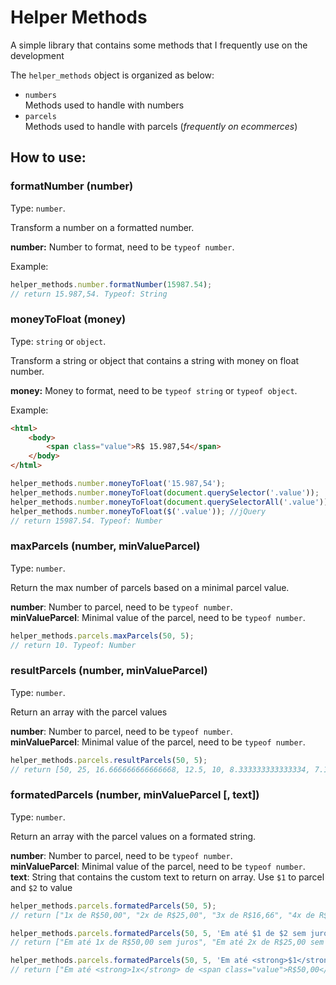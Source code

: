 # Helper Methods

A simple library that contains some methods that I frequently use on the development

The `helper_methods` object is organized as below: 

* `numbers`  
Methods used to handle with numbers
* `parcels`  
Methods used to handle with parcels (*frequently on ecommerces*)

## How to use:

### formatNumber (number)
Type: `number`.
   
Transform a number on a formatted number.  

**number:** Number to format, need to be `typeof number`. 

Example:

```javascript
helper_methods.number.formatNumber(15987.54);
// return 15.987,54. Typeof: String
```

### moneyToFloat (money)
Type: `string` or `object`.
   
Transform a string or object that contains a string with money on float number.

**money:** Money to format, need to be `typeof string` or `typeof object`.

Example: 
```html
<html>
	<body>
		<span class="value">R$ 15.987,54</span>
	</body>
</html>
```

```javascript
helper_methods.number.moneyToFloat('15.987,54');
helper_methods.number.moneyToFloat(document.querySelector('.value'));
helper_methods.number.moneyToFloat(document.querySelectorAll('.value'));
helper_methods.number.moneyToFloat($('.value')); //jQuery
// return 15987.54. Typeof: Number
```

### maxParcels (number, minValueParcel)
Type: `number`.
   
Return the max number of parcels based on a minimal parcel value.

**number**: Number to parcel, need to be `typeof number`.  
**minValueParcel**: Minimal value of the parcel, need to be `typeof number`.

```javascript
helper_methods.parcels.maxParcels(50, 5);
// return 10. Typeof: Number
```

### resultParcels (number, minValueParcel)
Type: `number`.
   
Return an array with the parcel values

**number**: Number to parcel, need to be `typeof number`.  
**minValueParcel**: Minimal value of the parcel, need to be `typeof number`.

```javascript
helper_methods.parcels.resultParcels(50, 5);
// return [50, 25, 16.666666666666668, 12.5, 10, 8.333333333333334, 7.142857142857143, 6.25, 5.555555555555555, 5]. Typeof: Object
```

### formatedParcels (number, minValueParcel [, text])
Type: `number`.
   
Return an array with the parcel values on a formated string.

**number**: Number to parcel, need to be `typeof number`.  
**minValueParcel**: Minimal value of the parcel, need to be `typeof number`.  
**text**: String that contains the custom text to return on array. Use `$1` to parcel and `$2` to value

```javascript
helper_methods.parcels.formatedParcels(50, 5);
// return ["1x de R$50,00", "2x de R$25,00", "3x de R$16,66", "4x de R$12,50", "5x de R$10,00", "6x de R$8,33", "7x de R$7,14", "8x de R$6,25", "9x de R$5,55", "10x de R$5,00"]. Typeof: Object

helper_methods.parcels.formatedParcels(50, 5, 'Em até $1 de $2 sem juros');
// return ["Em até 1x de R$50,00 sem juros", "Em até 2x de R$25,00 sem juros", "Em até 3x de R$16,66 sem juros", "Em até 4x de R$12,50 sem juros", "Em até 5x de R$10,00 sem juros", "Em até 6x de R$8,33 sem juros", "Em até 7x de R$7,14 sem juros", "Em até 8x de R$6,25 sem juros", "Em até 9x de R$5,55 sem juros", "Em até 10x de R$5,00 sem juros"]. Typeof: Object

helper_methods.parcels.formatedParcels(50, 5, 'Em até <strong>$1</strong> de <span class="value">$2</span> sem juros');
// return ["Em até <strong>1x</strong> de <span class="value">R$50,00</span> sem juros", "Em até <strong>2x</strong> de <span class="value">R$25,00</span> sem juros", "Em até <strong>3x</strong> de <span class="value">R$16,66</span> sem juros", "Em até <strong>4x</strong> de <span class="value">R$12,50</span> sem juros", "Em até <strong>5x</strong> de <span class="value">R$10,00</span> sem juros", "Em até <strong>6x</strong> de <span class="value">R$8,33</span> sem juros", "Em até <strong>7x</strong> de <span class="value">R$7,14</span> sem juros", "Em até <strong>8x</strong> de <span class="value">R$6,25</span> sem juros", "Em até <strong>9x</strong> de <span class="value">R$5,55</span> sem juros", "Em até <strong>10x</strong> de <span class="value">R$5,00</span> sem juros"]. Typeof: Object
```